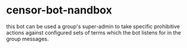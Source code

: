 # censor-bot-nandbox
this bot can be used a group's super-admin to take specific prohibitive actions against configured sets of terms which the bot listens for in the group messages.
